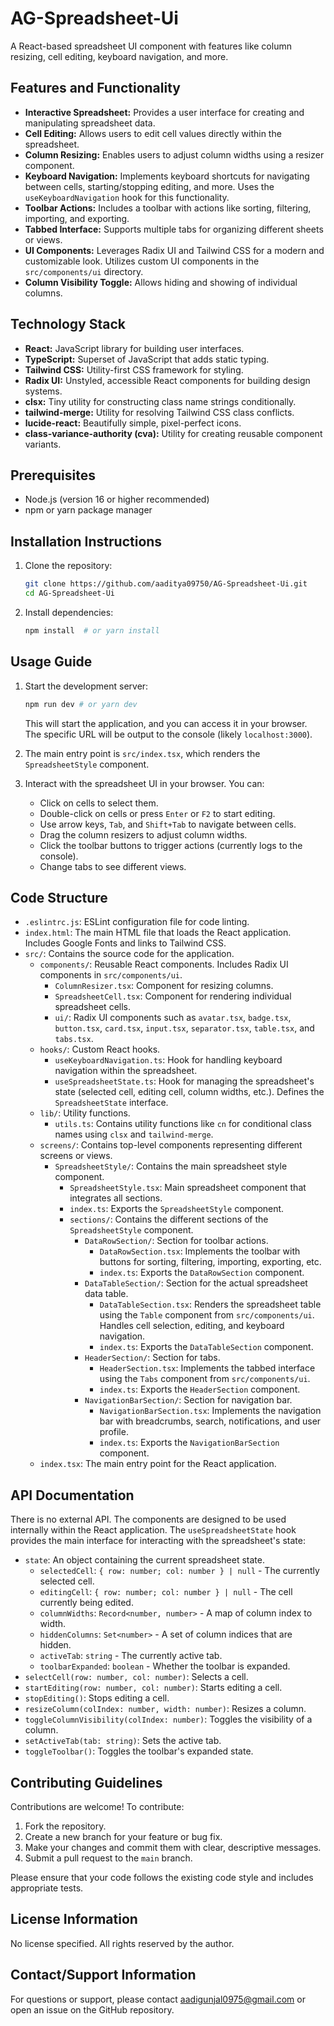 # AG-Spreadsheet-Ui

A React-based spreadsheet UI component with features like column resizing, cell editing, keyboard navigation, and more.

## Features and Functionality

*   **Interactive Spreadsheet:** Provides a user interface for creating and manipulating spreadsheet data.
*   **Cell Editing:** Allows users to edit cell values directly within the spreadsheet.
*   **Column Resizing:** Enables users to adjust column widths using a resizer component.
*   **Keyboard Navigation:** Implements keyboard shortcuts for navigating between cells, starting/stopping editing, and more.  Uses the `useKeyboardNavigation` hook for this functionality.
*   **Toolbar Actions:** Includes a toolbar with actions like sorting, filtering, importing, and exporting.
*   **Tabbed Interface:** Supports multiple tabs for organizing different sheets or views.
*   **UI Components:** Leverages Radix UI and Tailwind CSS for a modern and customizable look. Utilizes custom UI components in the `src/components/ui` directory.
*   **Column Visibility Toggle:** Allows hiding and showing of individual columns.

## Technology Stack

*   **React:** JavaScript library for building user interfaces.
*   **TypeScript:** Superset of JavaScript that adds static typing.
*   **Tailwind CSS:** Utility-first CSS framework for styling.
*   **Radix UI:** Unstyled, accessible React components for building design systems.
*   **clsx:**  Tiny utility for constructing class name strings conditionally.
*   **tailwind-merge:** Utility for resolving Tailwind CSS class conflicts.
*   **lucide-react:** Beautifully simple, pixel-perfect icons.
*   **class-variance-authority (cva):** Utility for creating reusable component variants.

## Prerequisites

*   Node.js (version 16 or higher recommended)
*   npm or yarn package manager

## Installation Instructions

1.  Clone the repository:

    ```bash
    git clone https://github.com/aaditya09750/AG-Spreadsheet-Ui.git
    cd AG-Spreadsheet-Ui
    ```

2.  Install dependencies:

    ```bash
    npm install  # or yarn install
    ```

## Usage Guide

1.  Start the development server:

    ```bash
    npm run dev # or yarn dev
    ```

    This will start the application, and you can access it in your browser.  The specific URL will be output to the console (likely `localhost:3000`).

2.  The main entry point is `src/index.tsx`, which renders the `SpreadsheetStyle` component.

3.  Interact with the spreadsheet UI in your browser.  You can:

    *   Click on cells to select them.
    *   Double-click on cells or press `Enter` or `F2` to start editing.
    *   Use arrow keys, `Tab`, and `Shift+Tab` to navigate between cells.
    *   Drag the column resizers to adjust column widths.
    *   Click the toolbar buttons to trigger actions (currently logs to the console).
    *   Change tabs to see different views.

## Code Structure

*   `.eslintrc.js`: ESLint configuration file for code linting.
*   `index.html`:  The main HTML file that loads the React application. Includes Google Fonts and links to Tailwind CSS.
*   `src/`: Contains the source code for the application.
    *   `components/`: Reusable React components. Includes Radix UI components in `src/components/ui`.
        *   `ColumnResizer.tsx`:  Component for resizing columns.
        *   `SpreadsheetCell.tsx`:  Component for rendering individual spreadsheet cells.
        *   `ui/`: Radix UI components such as `avatar.tsx`, `badge.tsx`, `button.tsx`, `card.tsx`, `input.tsx`, `separator.tsx`, `table.tsx`, and `tabs.tsx`.
    *   `hooks/`: Custom React hooks.
        *   `useKeyboardNavigation.ts`:  Hook for handling keyboard navigation within the spreadsheet.
        *   `useSpreadsheetState.ts`:  Hook for managing the spreadsheet's state (selected cell, editing cell, column widths, etc.). Defines the `SpreadsheetState` interface.
    *   `lib/`: Utility functions.
        *   `utils.ts`: Contains utility functions like `cn` for conditional class names using `clsx` and `tailwind-merge`.
    *   `screens/`: Contains top-level components representing different screens or views.
        *   `SpreadsheetStyle/`: Contains the main spreadsheet style component.
            *   `SpreadsheetStyle.tsx`: Main spreadsheet component that integrates all sections.
            *   `index.ts`: Exports the `SpreadsheetStyle` component.
            *   `sections/`: Contains the different sections of the `SpreadsheetStyle` component.
                *   `DataRowSection/`: Section for toolbar actions.
                    *   `DataRowSection.tsx`: Implements the toolbar with buttons for sorting, filtering, importing, exporting, etc.
                    *   `index.ts`: Exports the `DataRowSection` component.
                *   `DataTableSection/`: Section for the actual spreadsheet data table.
                    *   `DataTableSection.tsx`: Renders the spreadsheet table using the `Table` component from `src/components/ui`.  Handles cell selection, editing, and keyboard navigation.
                    *   `index.ts`: Exports the `DataTableSection` component.
                *   `HeaderSection/`: Section for tabs.
                    *   `HeaderSection.tsx`: Implements the tabbed interface using the `Tabs` component from `src/components/ui`.
                    *   `index.ts`: Exports the `HeaderSection` component.
                *   `NavigationBarSection/`: Section for navigation bar.
                    *   `NavigationBarSection.tsx`: Implements the navigation bar with breadcrumbs, search, notifications, and user profile.
                    *   `index.ts`: Exports the `NavigationBarSection` component.
    *   `index.tsx`:  The main entry point for the React application.

## API Documentation

There is no external API. The components are designed to be used internally within the React application.  The `useSpreadsheetState` hook provides the main interface for interacting with the spreadsheet's state:

*   `state`: An object containing the current spreadsheet state.
    *   `selectedCell`:  `{ row: number; col: number } | null` - The currently selected cell.
    *   `editingCell`:  `{ row: number; col: number } | null` - The cell currently being edited.
    *   `columnWidths`:  `Record<number, number>` - A map of column index to width.
    *   `hiddenColumns`: `Set<number>` - A set of column indices that are hidden.
    *   `activeTab`: `string` - The currently active tab.
    *   `toolbarExpanded`: `boolean` - Whether the toolbar is expanded.
*   `selectCell(row: number, col: number)`: Selects a cell.
*   `startEditing(row: number, col: number)`: Starts editing a cell.
*   `stopEditing()`: Stops editing a cell.
*   `resizeColumn(colIndex: number, width: number)`: Resizes a column.
*   `toggleColumnVisibility(colIndex: number)`: Toggles the visibility of a column.
*   `setActiveTab(tab: string)`: Sets the active tab.
*   `toggleToolbar()`: Toggles the toolbar's expanded state.

## Contributing Guidelines

Contributions are welcome! To contribute:

1.  Fork the repository.
2.  Create a new branch for your feature or bug fix.
3.  Make your changes and commit them with clear, descriptive messages.
4.  Submit a pull request to the `main` branch.

Please ensure that your code follows the existing code style and includes appropriate tests.

## License Information

No license specified. All rights reserved by the author.

## Contact/Support Information

For questions or support, please contact aadigunjal0975@gmail.com or open an issue on the GitHub repository.